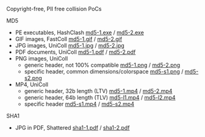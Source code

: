 Copyright-free, PII free collision PoCs

MD5
- PE executables, HashClash [md5-1.exe](md5-1.exe) / [md5-2.exe](md5-2.exe)
- GIF images, FastColl [md5-1.gif](md5-1.gif) / [md5-2.gif](md5-2.gif)
- JPG images, UniColl [md5-1.jpg](md5-1.jpg) / [md5-2.jpg](md5-2.jpg)
- PDF documents, UniColl [md5-1.pdf](md5-1.pdf) / [md5-2.pdf](md5-2.pdf)
- PNG images, UniColl
  - generic header, not 100% compatible [md5-1.png](md5-1.png) / [md5-2.png](md5-2.png)
  - specific header, common dimensions/colorspace [md5-s1.png](md5-s1.png) / [md5-s2.png](md5-s2.png)
- MP4, UniColl
  - generic header, 32b length (LTV) [md5-1.mp4](md5-1.mp4) / [md5-2.mp4](md5-2.mp4)
  - generic header, 64b length (TLV) [md5-l1.mp4](md5-l1.mp4) / [md5-l2.mp4](md5-l2.mp4)
  - specific header [md5-s1.mp4](md5-s1.mp4) / [md5-s2.mp4](md5-s2.mp4)

SHA1
- JPG in PDF, Shattered [sha1-1.pdf](sha1-1.pdf) / [sha1-2.pdf](sha1-2.pdf)

<!--
ffmpeg -i md5-1.png -c:v libx264 -tune stillimage -crf 22 -framerate 1/5 -c:a copy no.mp4 -map_metadata -1
-->
